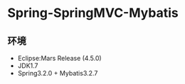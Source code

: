 # Spring-SpringMVC-Mybatis
## 环境
  + Eclipse:Mars Release (4.5.0)
  + JDK1.7
  + Spring3.2.0 + Mybatis3.2.7
